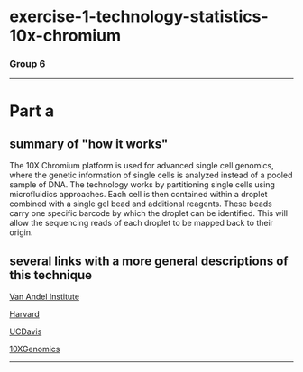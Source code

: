 # exercise-1-technology-statistics-10x-chromium

### Group 6


___
# Part a
## summary of "how it works"
The 10X Chromium platform is used for advanced single cell genomics, where the genetic information of single cells is analyzed instead of a pooled sample of DNA. The technology works by partitioning single cells using microfluidics approaches. Each cell is then contained within a droplet combined with a single gel bead and additional reagents. These beads carry one specific barcode by which the droplet can be identified. This will allow the sequencing reads of each droplet to be mapped back to their origin.

## several links with a more general descriptions of this technique

[Van Andel Institute](https://rtsf.natsci.msu.edu/sites/_rtsf/assets/File/10X%20Chromium%20-%20Single%20Cell%20and%20Long%20Read%20Sequencing%20Applications%20and%20Workflow-4.pdf)

[Harvard](https://bauercore.fas.harvard.edu/10x-chromium-system)

[UCDavis](https://dnatech.genomecenter.ucdavis.edu/linked-read-sequencing-10x-genomics-gemcode/)

[10XGenomics](https://community.10xgenomics.com/t5/10x-Blog/Single-Cell-RNA-Seq-An-Introductory-Overview-and-Tools-for/ba-p/547)
___
